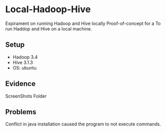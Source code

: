 # Local-Hadoop-Hive
Expirament on running Hadoop and Hive locally 
Proof-of-concept for a To run Haddop and Hive on a local machine.  

## Setup  
- Hadoop 3.4 
- Hive 3.1.3 
- OS: ubuntu  

## Evidence  
ScreenShots Folder

## Problems
Conflict in java installation caused the program to not execute commands.
